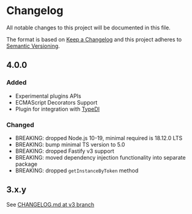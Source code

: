 # Changelog

All notable changes to this project will be documented in this file.

The format is based on [Keep a Changelog](https://keepachangelog.com/en/1.0.0/)
and this project adheres to [Semantic Versioning](https://semver.org/spec/v2.0.0.html).

## 4.0.0

### Added

- Experimental plugins APIs
- ECMAScript Decorators Support
- Plugin for integration with [TypeDI](https://npmjs.com/package/typedi)

### Changed

- BREAKING: dropped Node.js 10-19, minimal required is 18.12.0 LTS
- BREAKING: bump minimal TS version to 5.0
- BREAKING: dropped Fastify v3 support
- BREAKING: moved dependency injection functionality into separate package
- BREAKING: dropped `getInstanceByToken` method

## 3.x.y

See [CHANGELOG.md at v3 branch](https://github.com/L2jLiga/fastify-decorators/blob/v3/CHANGELOG.md)
